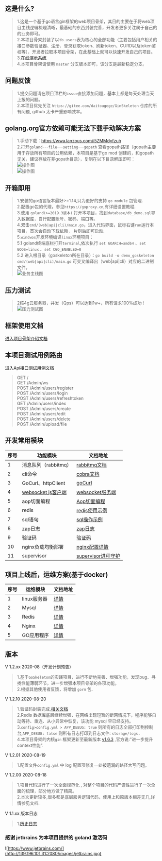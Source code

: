 ## 这是什么?   
>   1.这是一个基于go语言gin框架的web项目骨架，其目的主要在于将web项目主线逻辑梳理清晰，最基础的东西封装完善，开发者更多关注属于自己的的业务即可。  
>   2.本项目骨架封装了以`tb_users`表为核心的全部功能（主要包括用户相关的接口参数验证器、注册、登录获取token、刷新token、CURD以及token鉴权等），开发者拉取本项目骨架，在此基础上就可以快速开发自己的项目。  
>   3.[在线演示系统](http://139.196.101.31:9506)   
>   4.本项目骨架请使用 `master` 分支版本即可，该分支是最新稳定分支。   

## 问题反馈  
>   1.提交问题请在项目顶栏的`issue`直接添加问题，基本上都是每天处理当天上报的问题。   
>   2.本项目优先关注 `https://gitee.com/daitougege/GinSkeleton` 仓库的所有问题, github 太卡严重影响效率。  

## golang.org官方依赖可能无法下载手动解决方案  
>   1.手动下载：https://wwa.lanzous.com/i5ZMMdyfzuh  
>   2.打开`goland`---`file`---`setting`---`gopath`   查看gopath路径（gopath主要用于存放所有项目的公用依赖，本项目是基于go mod 创建的，和gopath无关，建议存放在非gopath目录），复制在以下目录解压即可：  
>   ![操作图](http://139.196.101.31:2080/golang.org.png)   
>   ![操作图](http://139.196.101.31:2080/golang.org2.png)   

##    开箱即用
>   1.安装的go语言版本最好>=1.14,只为更好的支持 `go module` 包管理.  
>   2.配置go包的代理，参见`https://goproxy.cn`,有详细设置教程.    
>   3.使用 `goland(>=2019.3版本)` 打开本项目，找到`database/db_demo.sql`导入数据库，自行配置账号、密码、端口等。    
>   4.双击`cmd/(web|api|cli)/main.go`，进入代码界面，鼠标右键`run`运行本项目，首次会自动下载依赖， 片刻后即可启动.    
>   5.`windwos`开发环境编译`linux`环境项目：  
>   5.1 goland终端底栏打开`terminal`,依次执行 `set GOARCH=amd64` 、`set GOOS=linux` 、`set CGO_ENABLED=0`   
>   5.2 进入根目录（goskeleton所在目录）：`go build -o demo_goskeleton cmd/(web|api|cli)/main.go` 可交叉编译出（web|api|cli）对应的二进制文件。     
>![业务主线图](http://139.196.101.31:2080/GinSkeleton.jpg)  

##    压力测试  
>   2核4g云服务器，并发（Qps）可以达到1w+，所有请求100%成功！  
![压力测试图](http://139.196.101.31:2080/concurrent.png)  


##    框架使用文档  
[进入项目骨架介绍文档](docs/document.md)  

##    本项目测试用例路由  
[进入Api接口测试用例文档](docs/api_doc.md)   
>GET    /                         
>GET   /Admin/ws         
>POST   /Admin/users/register     
>POST   /Admin/users/login        
>POST   /Admin/users/refreshtoken        
>GET    /Admin/users/index        
>POST   /Admin/users/create       
>POST   /Admin/users/edit         
>POST   /Admin/users/delete       
>POST   /Admin/upload/file     

##    开发常用模块   
序号|功能模块 | 文档地址  
---|---|---
1 | 消息队列（rabbitmq）| [rabbitmq文档](docs/rabbitmq.md)   
2 | cli命令| [cobra文档](docs/cobra.md) 
3 | GoCurl、httpClient|[goCurl](https://gitee.com/daitougege/goCurl) 
4|[websocket js客户端](docs/ws_js_client.md)| [websocket服务端](app/service/websocket/ws.go)  
5|aop切面编程| [Aop切面编程](docs/aop.md) 
6|redis| [redis使用示例](test/redis_test.go) 
7|sql语句| [sql操作示例](docs/sql_stament.md) 
8|zap日志|  [zap日志](docs/zap_log.md) 
9| 验证码|  [验证码](docs/captcha.md)
10| nginx负载均衡部署|[nginx配置详情](docs/nginx.md) 
11|supervisor| [supervisor进程守护](docs/supervisor.md)   

##    项目上线后，运维方案(基于docker)    
序号|运维模块 | 文档地址  
---|---|---
1 | linux服务器| [详情](docs/deploy_linux.md)   
2 | Mysql| [详情](docs/deploy_mysql.md)  
3 | Redis| [详情](docs/deploy_redis.md)    
4 | Nginx| [详情](docs/deploy_nginx.md)   
5 | GO应用程序| [详情](docs/deploy_go.md)  

## 版本
V 1.2.xx   2020-08（开发计划预告）  
>   1.基于`GoSkeleton`的实践项目，进行不断地完善、增强功能，发现bug、寻找性能薄弱环节，进一步增强本项目骨架的各项功能。             
>   2.根据其他使用者反馈，将增加 `gorm`  包.              

V 1.2.10  2020-08-20    
>   1.验证码封装完成,[相关文档](./docs/captcha.md)    
>   2.Redis 数据库底层继续增强，在网络出现短暂的断网情况下，程序能够自动等待、重连、从小异常中恢复，该功能 mysql 早已经支持。   
>   3.`config>config.yml > APP_DEBUG: true` 则所有的日志全部打印到控制台,` APP_DEBUG: false ` 则所有日志打印到日志文件: `storage/logs` .  
>   4.本项目骨架的内核`gin` 框架更新至最新版本 [v1.6.3](https://github.com/gin-gonic/gin/pull/2351) ,官方说:"进一步提升context性能".    

V 1.2.01  2020-08-19    
>   1.配置文件`config.yml` 中 log 配置项修复一处被遗漏的路径大写问题。   

V 1.2.00  2020-08-18  
>   1.项目代码进行了一次全面规范化 , 对整个项目的代码严谨性进行了一次全面的梳理，部分地方做了精简。   
>   2.本次更新较多,很多都是底层服务逻辑代码，使用上和原版本相差无几,详情参见文档.  

V 1.1.xx  版本日志  
>   1.[历史日志](docs/history_log.md)  
  
### 感谢 jetbrains 为本项目提供的 goland 激活码  
![https://www.jetbrains.com/](http://139.196.101.31:2080/images/jetbrains.jpg)
